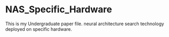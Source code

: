 # NAS_Specific_Hardware
This is my Undergraduate paper file.
neural architecture search technology deployed on specific hardware.
